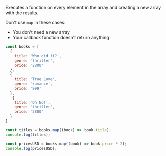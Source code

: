 Executes a function on every element in the array and creating a new array with the results.

Don't use `map` in these cases:
- You don't need a new array
- Your callback function doesn't return anything

```javascript
const books = [
  {
    title: 'Who did it?',
    genre: 'thriller',
    price: '2800'
  },
  { 
    title: 'True Love',
    genre: 'romance',
    price: '999'
  },
   { 
    title: 'Oh No!',
    genre: 'thriller',
    price: '2800'
  }
]

const titles = books.map((book) => book.title);
console.log(titles);

const pricesUSD = books.map((book) => book.price * 2);
console.log(pricesUSD);
```

